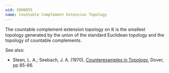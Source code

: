 ```yaml
---
uid: S000055
name: Countable Complement Extension Topology
---
```

The countable complement extension topology on $\mathbb{R}$ is the smallest topology generated by the union of the standard Euclidean topology and the topology of countable complements.

See also:

* Steen, L. A.; Seebach, J. A. (1970), [Counterexamples in Topology](http://books.google.com/books/about/Counterexamples_in_Topology.html?id=DkEuGkOtSrUC), Dover, pp 85-86.

